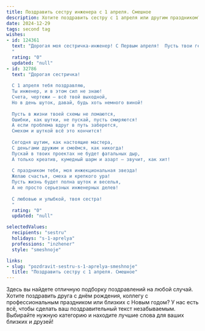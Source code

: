 ```yaml
---
title: Поздравить сестру инженера с 1 апреля. Смешное
description: Хотите поздравить сестру с 1 апреля или другим праздником? Наш ИИ создаст незабываемое поздравление, а вы обязательно выделитесь среди других.  
date: 2024-12-29
tags: second tag
wishes:
- id: 124361
  text: "Дорогая моя сестричка-инженер! С Первым апреля!  Пусть твои гениальные инженерные решения сегодня помогут тебе избежать всех первоапрельских розыгрышей, а если нет —  пусть они будут настолько блестящими, что все твои \"жертвы\"  в восхищении забудут о мести!  Желаю тебе море юмора, крепких нервов и побольше креативных идей —  как на работе, так и в борьбе с шутниками!
  "
  rating: "0"
  updated: "null"
- id: 32786
  text: "Дорогая сестричка!
  
  С 1 апреля тебя поздравляю,
  Ты инженер, и в этом сил не знаю!
  Счета, чертежи – всё твой выходной,
  Но в день шуток, давай, будь хоть немного виной!
  
  Пусть в жизни твоей схемы не ломаются,
  Ошибки, как шутки, не пускай, пусть смиряются!
  А если проблема вдруг в путь заберется,
  Смехом и шуткой всё это кончится!
  
  Сегодня шутим, как настоящие мастера,
  С деньгами дружим и смеёмся, как никогда!
  Пускай в твоих проектах не будет фатальных дыр,
  А только креатив, кумедный шарм и азарт – звучит, как хит!
  
  С праздником тебя, моя инжекциональная звезда!
  Желаю счастья, смеха и крепкого ура!
  Пусть жизнь будет полна шуток и веселья,
  А не просто серьезных инженерных делев!
  
  С любовью и улыбкой, твоя сестра!
  "
  rating: "0"
  updated: "null"

selectedValues:
  recipients: "sestru"
  holidays: "s-1-aprelya"
  professions: "inzhener"
  style: "smeshnoje"

links:
- slug: "pozdravit-sestru-s-1-aprelya-smeshnoje"
  title: "Поздравить сестру с 1 апреля. Смешное"
---
```


Здесь вы найдете отличную подборку поздравлений на любой случай.
Хотите поздравить друга с днём рождения, коллегу с профессиональным праздником или близких с Новым годом? У нас есть всё, чтобы сделать ваш поздравительный текст незабываемым. Выбирайте нужную категорию и находите лучшие слова для ваших близких и друзей!
